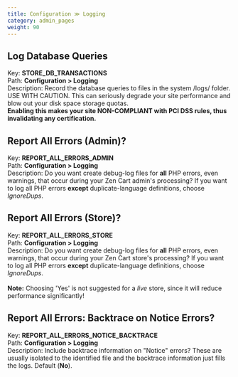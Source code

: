 ```yaml
---
title: Configuration ≫ Logging
category: admin_pages
weight: 90 
---
```


<h2 id="log_database_queries">Log Database Queries</h2>

<div class='indent'>Key: <b>STORE_DB_TRANSACTIONS</b><br />
Path: <b>Configuration > Logging</b><br />
Description: Record the database queries to files in the system /logs/ folder. USE WITH CAUTION. This can seriously degrade your site performance and blow out your disk space storage quotas.<br><strong>Enabling this makes your site NON-COMPLIANT with PCI DSS rules, thus invalidating any certification.</strong></div>


<h2 id="report_all_errors_admin">Report All Errors (Admin)?</h2>

<div class='indent'>Key: <b>REPORT_ALL_ERRORS_ADMIN</b><br />
Path: <b>Configuration > Logging</b><br />
Description: Do you want create debug-log files for <b>all</b> PHP errors, even warnings, that occur during your Zen Cart admin's processing?  If you want to log all PHP errors <b>except</b> duplicate-language definitions, choose <em>IgnoreDups</em>.</div>


<h2 id="report_all_errors_store">Report All Errors (Store)?</h2>

<div class='indent'>Key: <b>REPORT_ALL_ERRORS_STORE</b><br />
Path: <b>Configuration > Logging</b><br />
Description: Do you want create debug-log files for <b>all</b> PHP errors, even warnings, that occur during your Zen Cart store's processing?  If you want to log all PHP errors <b>except</b> duplicate-language definitions, choose <em>IgnoreDups</em>.<br /><br /><strong>Note:</strong> Choosing 'Yes' is not suggested for a <em>live</em> store, since it will reduce performance significantly!</div>


<h2 id="report_all_errors_backtrace_on_notice_errors">Report All Errors: Backtrace on Notice Errors?</h2>

<div class='indent'>Key: <b>REPORT_ALL_ERRORS_NOTICE_BACKTRACE</b><br />
Path: <b>Configuration > Logging</b><br />
Description: Include backtrace information on &quot;Notice&quot; errors?  These are usually isolated to the identified file and the backtrace information just fills the logs. Default (<b>No</b>).</div>


